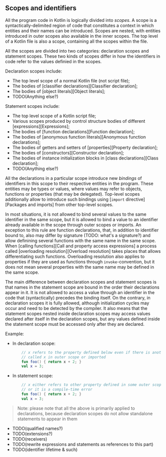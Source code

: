 ## Scopes and identifiers

All the program code in Kotlin is logically divided into _scopes_. A scope is a syntactically-delimited region of code that constitutes a context in which entities and their names can be introduced. Scopes are nested, with entities introduced in outer scopes also available in the inner scopes. The top level of a Kotlin file is also a scope, containing all the scopes within the file.

All the scopes are divided into two categories: declaration scopes and statement scopes. These two kinds of scopes differ in how the identifiers in code refer to the values definied in the scopes.

Declaration scopes include:

- The top level scope of a normal Kotlin file (not script file);
- The bodies of [classifier declarations][Classifier declaration];
- The bodies of [object literals][Object literals];
- TODO(Anything else?)

Statement scopes include:

- The top level scope of a Kotlin script file;
- Various scopes produced by control structure bodies of different [expressions][Expressions];
- The bodies of [function declarations][Function declaration];
- The bodies of [anonymous function literals][Anonymous function declarations];
- The bodies of getters and setters of [properties][Property declaration];
- The bodies of [constructors][Constructor declaration];
- The bodies of instance initialization blocks in [class declarations][Class declaration];
- TODO(Anything else?)

All the declarations in a particular scope introduce new _bindings_ of identifiers in this scope to their respective entities in the program. These entities may be types or values, where values may refer to objects, functions or properties (that may be delegated). Top-level scopes additionally allow to introduce such bindings using [`import` directive][Packages and imports] from other top-level scopes.

In most situations, it is not allowed to bind several values to the same identifier in the same scope, but it is allowed to bind a value to an identifier already available in the scope through outer scopes or imports. An exception to this rule are function declarations, that, in addition to identifier bound to, also may differ by signature (TODO: what's a signature?) and allow definining several functions with the same name in the same scope. When [calling functions][Call and property access expressions] a process called [overloading resolution][Overload resolution] takes places that allows differentiating such functions. Overloading resolution also applies to properties if they are used as functions through `invoke`-convention, but it does not mean several properties with the same name may be defined in the same scope.

The main difference between declaration scopes and statement scopes is that names in the statement scope are bound in the order their declarations appear in it. It is not allowed to access a value through an identifier in the code that (syntactically) precedes the binding itself. On the contrary, in declaration scopes it is fully allowed, although initialization cycles may occur and need to be detected by the compiler. It also means that the statement scopes nested inside declaration scopes may access values declared after itself in the declaration scopes, but any values defined inside the statement scope must be accessed only after they are declared.

Example:

- In declaration scope:
  ```kotlin
      // x refers to the property defined below even if there is another property
      // called x in outer scope or imported
      fun foo() { return x + 2; } 
      val x = 3; 
  ```
- In statement scope:
  ```kotlin
      // x either refers to other property defined in some outer scope or imported
      // or it is a compile-time error
      fun foo() { return x + 2; } 
      val x = 3; 
  ```

> Note: please note that all the above is primarily applied to declarations, because declaration scopes do not allow standalone statements to appear in them

- TODO(qualified names?)
- TODO(extensions?)
- TODO(receivers)
- TODO(rewrite expressions and statements as references to this part)
- TODO(identifier lifetime & such)
